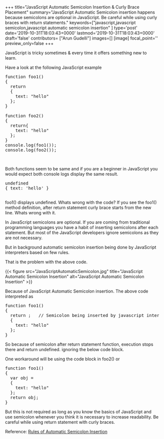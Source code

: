 +++
title="JavaScript Automatic Semicolon Insertion & Curly Brace Placement"
summary="JavaScript Automatic Semicolon insertion happens because semicolons are optional in JavaScript. Be careful while using curly braces with return statements."
keywords=["javascript,javascript semicolon,javascript automatic semicolon insertion"
]
type='post'
date='2019-10-31T18:03:43+0000'
lastmod='2019-10-31T18:03:43+0000'
draft='false'
contributors= ["Arun Gudelli"]
images=[]
[image]
focal_point=''
preview_only=false
+++

JavaScript is tricky sometimes &amp; every time it offers something new to learn.

Have a look at the following JavaScript example

<pre>function foo1()
{
  return
  {
    text: "hello"
  };
}

function foo2()
{
  return{
    text: "hello"
  };
}
console.log(foo1());
console.log(foo2());</pre>

&nbsp;

Both functions seem&nbsp;to be same and if you are a beginner in JavaScript you would expect both console logs display the same result.

<pre>undefined
{ text: 'hello' }

</pre>

foo1() displays undefined. Whats wrong with the code? If you see&nbsp;the foo1() method definition, after return statement curly brace starts from the new line. Whats wrong with it.

In JavaScript semicolons are optional. If you are coming from traditional programming languages you have a habit of inserting semicolons after each statement. But most of the JavaScript developers ignore semicolons as they are not necessary.

But in background automatic semicolon insertion being done by JavaScript interpreters based on few rules.

That is the problem with the above code.

{{< figure src="JavaScriptAutomaticSemicolon.jpg" title="JavaScript Automatic Semicolon Insertion" alt="JavaScript Automatic Semicolon Insertion" >}}

Because of JavaScript Automatic Semicolon insertion. The above code interpreted as

<pre>function foo1()
{
  return ;   // Semicolon being inserted by javascript interpreters&nbsp;
  {
    text: "hello"
  };
}</pre>

So because of semicolon after return statement function, execution stops there and return undefined. ignoring the below code block.

One workaround will be using the code block in foo2() or

<pre>function foo1() 
{
  var obj =
  {
    text: "hello"
  };
  return obj;
}</pre>

But this is not required as long as you know the basics of JavaScript and use semicolon whenever you think it is necessary to increase readability. Be careful while using return statement with curly braces.

Reference: <a href="https://www.ecma-international.org/ecma-262/5.1/#sec-7.9.1" target="_blank" rel="nofollow noopener">Rules of Automatic Semicolon Insertion</a>










